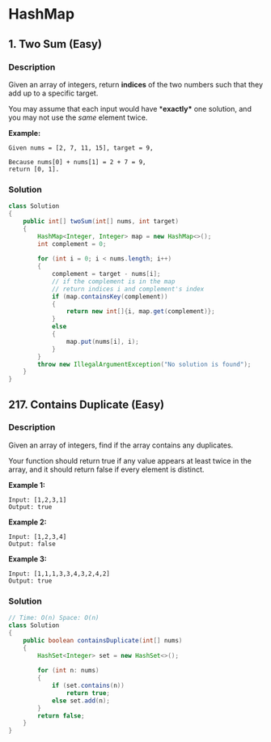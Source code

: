 # HashMap

## 1. Two Sum (Easy)

### Description

Given an array of integers, return **indices** of the two numbers such that they add up to a specific target.

You may assume that each input would have ***exactly\*** one solution, and you may not use the *same* element twice.

**Example:**

```
Given nums = [2, 7, 11, 15], target = 9,

Because nums[0] + nums[1] = 2 + 7 = 9,
return [0, 1].
```

### Solution

```java
class Solution 
{
    public int[] twoSum(int[] nums, int target) 
    {
        HashMap<Integer, Integer> map = new HashMap<>();
        int complement = 0;
        
        for (int i = 0; i < nums.length; i++)
        {
            complement = target - nums[i];
            // if the complement is in the map
            // return indices i and complement's index
            if (map.containsKey(complement))
            {
                return new int[]{i, map.get(complement)};
            }
            else 
            {
                map.put(nums[i], i);
            }
        }
        throw new IllegalArgumentException("No solution is found"); 
    }
}
```

## 217. Contains Duplicate (Easy)

### Description

Given an array of integers, find if the array contains any duplicates.

Your function should return true if any value appears at least twice in the array, and it should return false if every element is distinct.

**Example 1:**

```
Input: [1,2,3,1]
Output: true
```

**Example 2:**

```
Input: [1,2,3,4]
Output: false
```

**Example 3:**

```
Input: [1,1,1,3,3,4,3,2,4,2]
Output: true
```

### Solution

```java
// Time: O(n) Space: O(n)
class Solution 
{
    public boolean containsDuplicate(int[] nums) 
    {
        HashSet<Integer> set = new HashSet<>();
        
        for (int n: nums)
        {
            if (set.contains(n)) 
                return true;
            else set.add(n);   
        }
        return false;
    }
}
```

